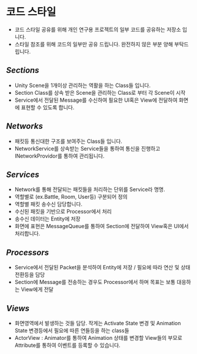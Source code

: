 코드 스타일
========
* 코드 스타일 공유를 위해 개인 연구용 프로젝트의 일부 코드를 공유하는 저장소 입니다.
* 스타일 참조를 위해 코드의 일부만 공유 드립니다. 완전하지 않은 부분 양해 부탁드립니다.

*Sections*
--
* Unity Scene을 1개이상 관리하는 역활을 하는 Class들 입니다.
* Section Class를 상속 받은 Scene을 관리하는 Class로 부터 각 Scene이 시작
* Service에서 전달된 Message를 수신하여 필요한 UI혹은 View에 전달하여 화면에 표현할 수 있도록 합니다.

*Networks*
--
* 패킷등 통신대한 구조를 보여주는 Class들 입니다.
* NetworkService를 상속받는 Service들을 통하여 통신을 진행하고 INetworkProvidor를 통하여 관리됩니다.
  
*Services*
--
* Network를 통해 전달되는 패킷들을 처리하는 단위를 Service라 명명.
* 역할별로 (ex.Battle, Room, User등) 구분되어 정의
* 역할별 패킷 송수신 담당합니다.
* 수신된 패킷을 기반으로 Processor에서 처리
* 송수신 데이터는 Entity에 저장
* 화면에 표현은 MessageQueue를 통하여 Section에 전달하여 View혹은 UI에서 처리합니다.

*Processors*
--
* Service에서 전달된 Packet을 분석하여 Entity에 저장 / 필요에 따라 연산 및 상태 전환등을 담당
* Section에 Message를 전송하는 경우도 Processor에서 하며 목표는 보통 대응하는 View에게 전달

*Views*
--
* 화면영역에서 발생하는 것들 담당. 작게는 Activate State 변경 및 Animation State 변경등에서 필요에 따른 연들등을 하는 class들
* ActorView : Animator를 통하여 Animation 상태를 변경할 View들의 부모로 Attribute를 통하여 이벤트를 등록할 수 있습니다.